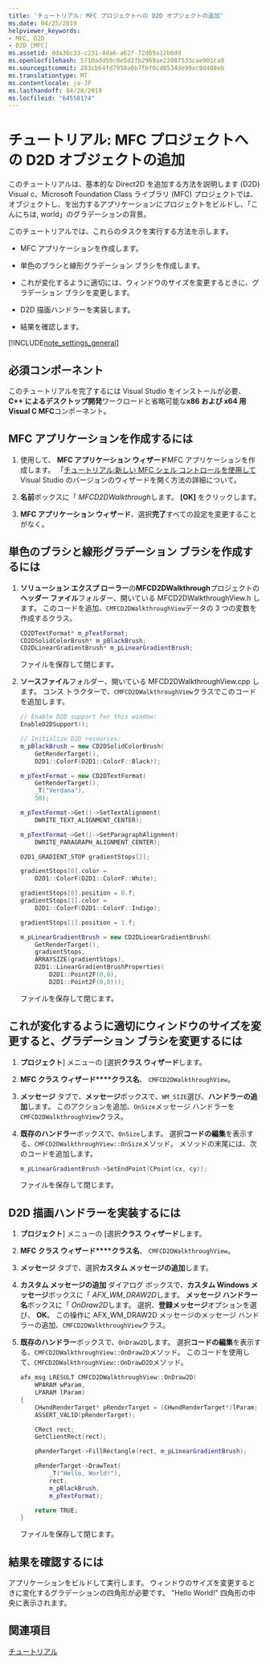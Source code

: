 ```yaml
---
title: 'チュートリアル: MFC プロジェクトへの D2D オブジェクトの追加'
ms.date: 04/25/2019
helpviewer_keywords:
- MFC, D2D
- D2D [MFC]
ms.assetid: dda36c33-c231-4da6-a62f-72d69a12b6dd
ms.openlocfilehash: 5710add59c0e5d27b2969ae22087533cae901ca9
ms.sourcegitcommit: 283cb64fd7958a6b7fbf0cd8534de99ac8d408eb
ms.translationtype: MT
ms.contentlocale: ja-JP
ms.lasthandoff: 04/28/2019
ms.locfileid: "64558174"
---
```

# <a name="walkthrough-adding-a-d2d-object-to-an-mfc-project"></a>チュートリアル: MFC プロジェクトへの D2D オブジェクトの追加

このチュートリアルは、基本的な Direct2D を追加する方法を説明します (D2D) Visual c、Microsoft Foundation Class ライブラリ (MFC) プロジェクトでは、オブジェクトし、を出力するアプリケーションにプロジェクトをビルドし、「こんにちは, world」のグラデーションの背景。

このチュートリアルでは、これらのタスクを実行する方法を示します。

- MFC アプリケーションを作成します。

- 単色のブラシと線形グラデーション ブラシを作成します。

- これが変化するように適切には、ウィンドウのサイズを変更するときに、グラデーション ブラシを変更します。

- D2D 描画ハンドラーを実装します。

- 結果を確認します。

[!INCLUDE[note_settings_general](../mfc/includes/note_settings_general_md.md)]

## <a name="prerequisites"></a>必須コンポーネント

このチュートリアルを完了するには Visual Studio をインストールが必要、 **C++ によるデスクトップ開発**ワークロードと省略可能な**x86 および x64 用 Visual C MFC**コンポーネント。

## <a name="to-create-an-mfc-application"></a>MFC アプリケーションを作成するには

1. 使用して、 **MFC アプリケーション ウィザード**MFC アプリケーションを作成します。 「[チュートリアル:新しい MFC シェル コントロールを使用して](walkthrough-using-the-new-mfc-shell-controls.md)Visual Studio のバージョンのウィザードを開く方法の詳細について。

1. **名前**ボックスに「 *MFCD2DWalkthrough*します。 **[OK]** をクリックします。

1. **MFC アプリケーション ウィザード**、選択**完了**すべての設定を変更することがなく。

## <a name="to-create-a-solid-color-brush-and-a-linear-gradient-brush"></a>単色のブラシと線形グラデーション ブラシを作成するには

1. **ソリューション エクスプ ローラー**の**MFCD2DWalkthrough**プロジェクトの**ヘッダー ファイル**フォルダー、開いている MFCD2DWalkthroughView.h します。 このコードを追加、`CMFCD2DWalkthroughView`データの 3 つの変数を作成するクラス。

   ```cpp
   CD2DTextFormat* m_pTextFormat;
   CD2DSolidColorBrush* m_pBlackBrush;
   CD2DLinearGradientBrush* m_pLinearGradientBrush;
   ```

   ファイルを保存して閉じます。

1. **ソースファイル**フォルダー、開いている MFCD2DWalkthroughView.cpp します。 コンス トラクターで、`CMFCD2DWalkthroughView`クラスでこのコードを追加します。

   ```cpp
   // Enable D2D support for this window:
   EnableD2DSupport();

   // Initialize D2D resources:
   m_pBlackBrush = new CD2DSolidColorBrush(
       GetRenderTarget(),
       D2D1::ColorF(D2D1::ColorF::Black));

   m_pTextFormat = new CD2DTextFormat(
       GetRenderTarget(),
       _T("Verdana"),
       50);

   m_pTextFormat->Get()->SetTextAlignment(
       DWRITE_TEXT_ALIGNMENT_CENTER);

   m_pTextFormat->Get()->SetParagraphAlignment(
       DWRITE_PARAGRAPH_ALIGNMENT_CENTER);

   D2D1_GRADIENT_STOP gradientStops[2];

   gradientStops[0].color =
       D2D1::ColorF(D2D1::ColorF::White);

   gradientStops[0].position = 0.f;
   gradientStops[1].color =
       D2D1::ColorF(D2D1::ColorF::Indigo);

   gradientStops[1].position = 1.f;

   m_pLinearGradientBrush = new CD2DLinearGradientBrush(
       GetRenderTarget(),
       gradientStops,
       ARRAYSIZE(gradientStops),
       D2D1::LinearGradientBrushProperties(
           D2D1::Point2F(0,0),
           D2D1::Point2F(0,0)));
   ```

   ファイルを保存して閉じます。

## <a name="to-modify-the-gradient-brush-so-that-it-will-change-appropriately-when-the-window-is-resized"></a>これが変化するように適切にウィンドウのサイズを変更すると、グラデーション ブラシを変更するには

1. **プロジェクト**] メニューの [選択**クラス ウィザード**します。

1. **MFC クラス ウィザード****クラス名**、 `CMFCD2DWalkthroughView`。

1. **メッセージ** タブで、**メッセージ**ボックスで、`WM_SIZE`選び、**ハンドラーの追加**します。 このアクションを追加、`OnSize`メッセージ ハンドラーを`CMFCD2DWalkthroughView`クラス。

1. **既存のハンドラー**ボックスで、`OnSize`します。 選択**コードの編集**を表示する、`CMFCD2DWalkthroughView::OnSize`メソッド。 メソッドの末尾には、次のコードを追加します。

   ```cpp
   m_pLinearGradientBrush->SetEndPoint(CPoint(cx, cy));
   ```

   ファイルを保存して閉じます。

## <a name="to-implement-a-d2d-drawing-handler"></a>D2D 描画ハンドラーを実装するには

1. **プロジェクト**] メニューの [選択**クラス ウィザード**します。

1. **MFC クラス ウィザード****クラス名**、 `CMFCD2DWalkthroughView`。

1. **メッセージ** タブで、選択**カスタム メッセージの追加**します。

1. **カスタム メッセージの追加** ダイアログ ボックスで、**カスタム Windows メッセージ**ボックスに「 *AFX_WM_DRAW2D*します。 **メッセージ ハンドラー名**ボックスに「 *OnDraw2D*します。 選択、**登録メッセージ**オプションを選び、 **OK**。 この操作に AFX_WM_DRAW2D メッセージのメッセージ ハンドラーの追加、`CMFCD2DWalkthroughView`クラス。

1. **既存のハンドラー**ボックスで、`OnDraw2D`します。 選択**コードの編集**を表示する、`CMFCD2DWalkthroughView::OnDraw2D`メソッド。 このコードを使用して、`CMFCD2DWalkthroughView::OnDrawD2D`メソッド。

   ```cpp
   afx_msg LRESULT CMFCD2DWalkthroughView::OnDraw2D(
       WPARAM wParam,
       LPARAM lParam)
   {
       CHwndRenderTarget* pRenderTarget = (CHwndRenderTarget*)lParam;
       ASSERT_VALID(pRenderTarget);

       CRect rect;
       GetClientRect(rect);

       pRenderTarget->FillRectangle(rect, m_pLinearGradientBrush);

       pRenderTarget->DrawText(
           _T("Hello, World!"),
           rect,
           m_pBlackBrush,
           m_pTextFormat);

       return TRUE;
   }
   ```

   ファイルを保存して閉じます。

## <a name="to-verify-the-results"></a>結果を確認するには

アプリケーションをビルドして実行します。 ウィンドウのサイズを変更するときに変化するグラデーションの四角形が必要です。 "Hello World!" 四角形の中央に表示されます。

## <a name="see-also"></a>関連項目

[チュートリアル](../mfc/walkthroughs-mfc.md)

